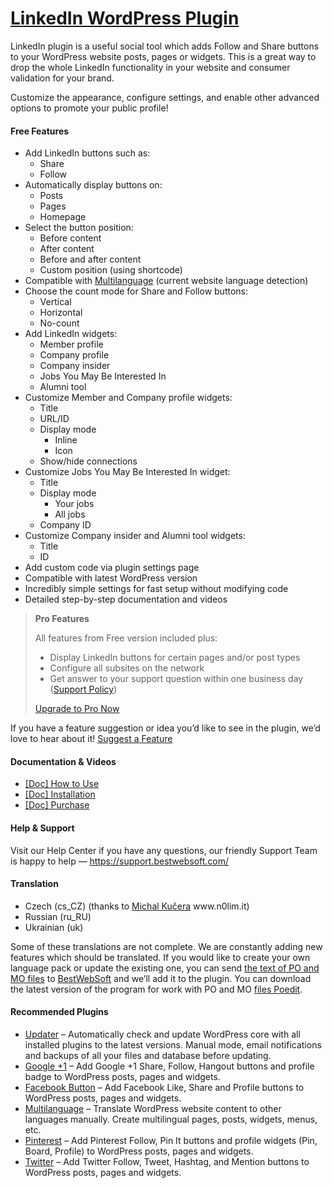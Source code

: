 <a href="https://bestwebsoft.com/products/wordpress/plugins/linkedin/" target=_blank>LinkedIn WordPress Plugin</a>
========================

<p>LinkedIn plugin is a useful social tool which adds Follow and Share buttons to your WordPress website posts, pages or widgets. This is a great way to drop the whole LinkedIn functionality in your website and consumer validation for your brand.</p>
<p>Customize the appearance, configure settings, and enable other advanced options to promote your public profile!</p>
<p><span class="embed-youtube" style="text-align:center; display: block;"></span></p>
<h4>Free Features</h4>
<ul>
<li>Add LinkedIn buttons such as:
<ul>
<li>Share</li>
<li>Follow</li>
</ul>
</li>
<li>Automatically display buttons on:
<ul>
<li>Posts</li>
<li>Pages</li>
<li>Homepage</li>
</ul>
</li>
<li>Select the button position:
<ul>
<li>Before content</li>
<li>After content</li>
<li>Before and after content</li>
<li>Custom position (using shortcode)</li>
</ul>
</li>
<li>Compatible with <a href="https://bestwebsoft.com/products/wordpress/plugins/multilanguage/?k=c1d633da9c4483772615a9462bf59f27" rel="nofollow">Multilanguage</a> (current website language detection)</li>
<li>Choose the count mode for Share and Follow buttons:
<ul>
<li>Vertical</li>
<li>Horizontal</li>
<li>No-count</li>
</ul>
</li>
<li>Add LinkedIn widgets:
<ul>
<li>Member profile</li>
<li>Company profile</li>
<li>Company insider</li>
<li>Jobs You May Be Interested In</li>
<li>Alumni tool</li>
</ul>
</li>
<li>Customize Member and Company profile widgets:
<ul>
<li>Title</li>
<li>URL/ID</li>
<li>Display mode
<ul>
<li>Inline</li>
<li>Icon</li>
</ul>
</li>
<li>Show/hide connections</li>
</ul>
</li>
<li>Customize Jobs You May Be Interested In widget:
<ul>
<li>Title</li>
<li>Display mode
<ul>
<li>Your jobs</li>
<li>All jobs</li>
</ul>
</li>
<li>Company ID</li>
</ul>
</li>
<li>Customize Company insider and Alumni tool widgets:
<ul>
<li>Title</li>
<li>ID</li>
</ul>
</li>
<li>Add custom code via plugin settings page</li>
<li>Compatible with latest WordPress version</li>
<li>Incredibly simple settings for fast setup without modifying code</li>
<li>Detailed step-by-step documentation and videos</li>
</ul>
<blockquote>
<p><strong>Pro Features</strong></p>
<p>All features from Free version included plus:</p>
<ul>
<li>Display LinkedIn buttons for certain pages and/or post types</li>
<li>Configure all subsites on the network</li>
<li>Get answer to your support question within one business day (<a href="https://bestwebsoft.com/support-policy/" rel="nofollow">Support Policy</a>)</li>
</ul>
<p><a href="https://bestwebsoft.com/products/wordpress/plugins/linkedin/?k=1c14e9597963e9ac70f82bd688faa03e" rel="nofollow">Upgrade to Pro Now</a></p>
</blockquote>
<p>If you have a feature suggestion or idea you&#8217;d like to see in the plugin, we&#8217;d love to hear about it! <a href="https://support.bestwebsoft.com/hc/en-us/requests/new" rel="nofollow">Suggest a Feature</a></p>
<h4>Documentation &amp; Videos</h4>
<ul>
<li><a href="https://docs.google.com/document/d/1fc4WbNSuL-eV1gSXWR_BkMEsjy7jyFS5CRG4k7SWEeU/" rel="nofollow">[Doc] How to Use</a></li>
<li><a href="https://docs.google.com/document/d/1-hvn6WRvWnOqj5v5pLUk7Awyu87lq5B_dO-Tv-MC9JQ/" rel="nofollow">[Doc] Installation</a></li>
<li><a href="https://docs.google.com/document/d/1EUdBVvnm7IHZ6y0DNyldZypUQKpB8UVPToSc_LdOYQI/" rel="nofollow">[Doc] Purchase</a></li>
</ul>
<h4>Help &amp; Support</h4>
<p>Visit our Help Center if you have any questions, our friendly Support Team is happy to help — <a href="https://support.bestwebsoft.com/" rel="nofollow">https://support.bestwebsoft.com/</a></p>
<h4>Translation</h4>
<ul>
<li>Czech (cs_CZ) (thanks to <a href="mailto:&#107;&#117;&#x63;&#x65;&#114;&#x61;&#x6d;&#105;&#064;&#x67;&#109;&#097;&#x69;&#108;&#046;&#x63;&#x6f;&#109;" rel="nofollow">Michal Kučera</a> www.n0lim.it)</li>
<li>Russian (ru_RU)</li>
<li>Ukrainian (uk)</li>
</ul>
<p>Some of these translations are not complete. We are constantly adding new features which should be translated. If you would like to create your own language pack or update the existing one, you can send <a href="https://codex.wordpress.org/Translating_WordPress" rel="nofollow">the text of PO and MO files</a> to <a href="https://support.bestwebsoft.com/hc/en-us/requests/new" rel="nofollow">BestWebSoft</a> and we&#8217;ll add it to the plugin. You can download the latest version of the program for work with PO and MO <a href="https://www.poedit.net/download.php" rel="nofollow">files Poedit</a>.</p>
<h4>Recommended Plugins</h4>
<ul>
<li><a href="https://bestwebsoft.com/products/wordpress/plugins/updater/?k=b0cd02870bd5790030e3424a6180c433" rel="nofollow">Updater</a> &#8211; Automatically check and update WordPress core with all installed plugins to the latest versions. Manual mode, email notifications and backups of all your files and database before updating.</li>
<li><a href="https://bestwebsoft.com/products/wordpress/plugins/google-plus-one/?k=e8c27c97786f6de13bf10e8b3b18f0a3" rel="nofollow">Google +1</a> &#8211; Add Google +1 Share, Follow, Hangout buttons and profile badge to WordPress posts, pages and widgets.</li>
<li><a href="https://bestwebsoft.com/products/wordpress/plugins/facebook-like-button/?k=88fbc574b13350527aba6fffd6970fd7" rel="nofollow">Facebook Button</a> &#8211; Add Facebook Like, Share and Profile buttons to WordPress posts, pages and widgets.</li>
<li><a href="https://bestwebsoft.com/products/wordpress/plugins/multilanguage/?k=c1d633da9c4483772615a9462bf59f27" rel="nofollow">Multilanguage</a> &#8211; Translate WordPress website content to other languages manually. Create multilingual pages, posts, widgets, menus, etc.</li>
<li><a href="https://bestwebsoft.com/products/wordpress/plugins/pinterest/?k=bbe78d1a7a355da6610cb3d05fbf700e" rel="nofollow">Pinterest</a> &#8211; Add Pinterest Follow, Pin It buttons and profile widgets (Pin, Board, Profile) to WordPress posts, pages and widgets.</li>
<li><a href="https://bestwebsoft.com/products/wordpress/plugins/twitter/?k=bdb19dd8cedd4526f94c7b52f049a2c3" rel="nofollow">Twitter</a> &#8211; Add Twitter Follow, Tweet, Hashtag, and Mention buttons to WordPress posts, pages and widgets.</li>
</ul>
